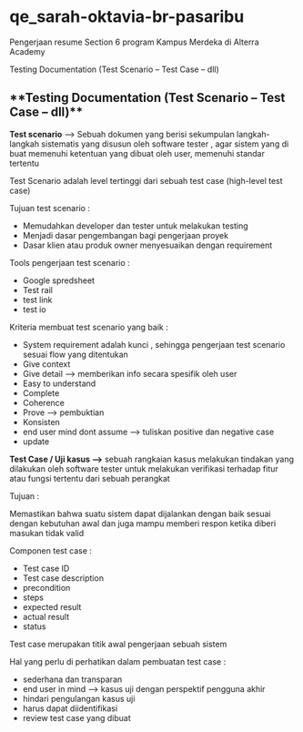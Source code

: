# qe_sarah-oktavia-br-pasaribu

Pengerjaan resume Section 6 program Kampus Merdeka di Alterra Academy

Testing Documentation (Test Scenario – Test Case – dll)

## \***\*Testing Documentation (Test Scenario – Test Case – dll)\*\***

**Test scenario** —> Sebuah dokumen yang berisi sekumpulan langkah-langkah sistematis yang disusun oleh software tester , agar sistem yang di buat memenuhi ketentuan yang dibuat oleh user, memenuhi standar tertentu

Test Scenario adalah level tertinggi dari sebuah test case (high-level test case)

Tujuan test scenario :

- Memudahkan developer dan tester untuk melakukan testing
- Menjadi dasar pengembangan bagi pengerjaan proyek
- Dasar klien atau produk owner menyesuaikan dengan requirement

Tools pengerjaan test scenario :

- Google spredsheet
- Test rail
- test link
- test io

Kriteria membuat test scenario yang baik :

- System requirement adalah kunci , sehingga pengerjaan test scenario sesuai flow yang ditentukan
- Give context
- Give detail —> memberikan info secara spesifik oleh user
- Easy to understand
- Complete
- Coherence
- Prove —> pembuktian
- Konsisten
- end user mind dont assume —> tuliskan positive dan negative case
- update

**Test Case / Uji kasus —>** sebuah rangkaian kasus melakukan tindakan yang dilakukan oleh software tester untuk melakukan verifikasi terhadap fitur atau fungsi tertentu dari sebuah perangkat

Tujuan :

Memastikan bahwa suatu sistem dapat dijalankan dengan baik sesuai dengan kebutuhan awal dan juga mampu memberi respon ketika diberi masukan tidak valid

Componen test case :

- Test case ID
- Test case description
- precondition
- steps
- expected result
- actual result
- status

Test case merupakan titik awal pengerjaan sebuah sistem

Hal yang perlu di perhatikan dalam pembuatan test case :

- sederhana dan transparan
- end user in mind —> kasus uji dengan perspektif pengguna akhir
- hindari pengulangan kasus uji
- harus dapat diidentifikasi
- review test case yang dibuat

